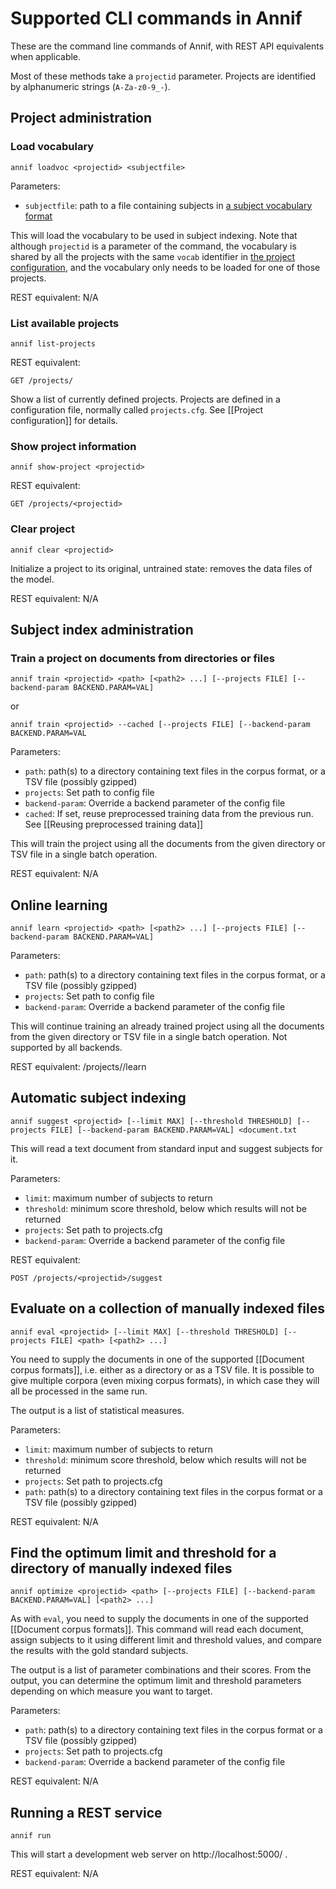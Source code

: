 # Supported CLI commands in Annif

These are the command line commands of Annif, with REST API equivalents when
applicable.

Most of these methods take a `projectid` parameter. Projects are
identified by alphanumeric strings (`A-Za-z0-9_-`).

## Project administration

### Load vocabulary

    annif loadvoc <projectid> <subjectfile>

Parameters:
* `subjectfile`: path to a file containing subjects in [a subject vocabulary format](https://github.com/NatLibFi/Annif/wiki/Subject-vocabulary-formats)

This will load the vocabulary to be used in subject indexing. Note that although `projectid` is a parameter of the command, the vocabulary is shared by all the projects with the same `vocab` identifier in [the project configuration](https://github.com/NatLibFi/Annif/wiki/Project-configuration), and the vocabulary only needs to be loaded for one of those projects.


REST equivalent: N/A

### List available projects

    annif list-projects

REST equivalent: 

    GET /projects/

Show a list of currently defined projects. Projects are defined in a
configuration file, normally called `projects.cfg`. See [[Project configuration]] for details.

### Show project information

    annif show-project <projectid>

REST equivalent:

    GET /projects/<projectid>

### Clear project

    annif clear <projectid>

Initialize a project to its original, untrained state: removes the data files of the model. 

REST equivalent: N/A

## Subject index administration

### Train a project on documents from directories or files

    annif train <projectid> <path> [<path2> ...] [--projects FILE] [--backend-param BACKEND.PARAM=VAL]

or

    annif train <projectid> --cached [--projects FILE] [--backend-param BACKEND.PARAM=VAL


Parameters:
* `path`: path(s) to a directory containing text files in the corpus format, or a TSV file (possibly gzipped)
* `projects`: Set path to config file
* `backend-param`: Override a backend parameter of the config file
* `cached`: If set, reuse preprocessed training data from the previous run. See [[Reusing preprocessed training data]]

This will train the project using all the documents from the given directory or TSV file in a single batch
operation.

REST equivalent: N/A

## Online learning

    annif learn <projectid> <path> [<path2> ...] [--projects FILE] [--backend-param BACKEND.PARAM=VAL]

Parameters:
* `path`: path(s) to a directory containing text files in the corpus format, or a TSV file (possibly gzipped)
* `projects`: Set path to config file
* `backend-param`: Override a backend parameter of the config file

This will continue training an already trained project using all the documents from the given directory or TSV file in a single batch operation. Not supported by all backends.

REST equivalent: /projects/<projectid>/learn

## Automatic subject indexing

    annif suggest <projectid> [--limit MAX] [--threshold THRESHOLD] [--projects FILE] [--backend-param BACKEND.PARAM=VAL] <document.txt

This will read a text document from standard input and suggest subjects for it.

Parameters:
* `limit`: maximum number of subjects to return
* `threshold`: minimum score threshold, below which results will not be returned
* `projects`: Set path to projects.cfg
* `backend-param`: Override a backend parameter of the config file

REST equivalent:

    POST /projects/<projectid>/suggest

## Evaluate on a collection of manually indexed files

    annif eval <projectid> [--limit MAX] [--threshold THRESHOLD] [--projects FILE] <path> [<path2> ...]

You need to supply the documents in one of the supported [[Document corpus formats]], i.e. either as a directory or as a TSV file. It is possible to give multiple corpora (even mixing corpus formats), in which case they will all be processed in the same run.

The output is a list of statistical measures.

Parameters:
* `limit`: maximum number of subjects to return
* `threshold`: minimum score threshold, below which results will not be returned
* `projects`: Set path to projects.cfg
* `path`: path(s) to a directory containing text files in the corpus format or a TSV file (possibly gzipped)

REST equivalent: N/A

## Find the optimum limit and threshold for a directory of manually indexed files

    annif optimize <projectid> <path> [--projects FILE] [--backend-param BACKEND.PARAM=VAL] [<path2> ...]

As with `eval`, you need to supply the documents in one of the supported [[Document corpus formats]].
This command will read each document, assign subjects to it using different limit and threshold values, and compare the results with the gold standard subjects. 

The output is a list of parameter combinations and their scores. From the output, you can determine the optimum limit and threshold parameters depending on which measure you want to target.

Parameters:
* `path`: path(s) to a directory containing text files in the corpus format or a TSV file (possibly gzipped)
* `projects`: Set path to projects.cfg
* `backend-param`: Override a backend parameter of the config file

REST equivalent: N/A

## Running a REST service

    annif run

This will start a development web server on http://localhost:5000/ .

REST equivalent: N/A